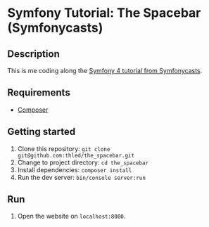 # Symfony Tutorial: The Spacebar (Symfonycasts)

## Description

This is me coding along the [Symfony 4 tutorial from Symfonycasts](https://symfonycasts.com/tracks/symfony).

## Requirements

* [Composer](https://getcomposer.org/)

## Getting started

1. Clone this repository: `git clone git@github.com:thled/the_spacebar.git`
1. Change to project directory: `cd the_spacebar`
1. Install dependencies: `composer install`
1. Run the dev server: `bin/console server:run`

## Run

1. Open the website on `localhost:8000`.

